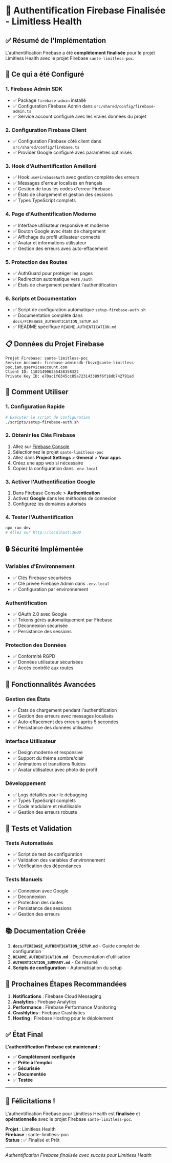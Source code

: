 # 🎉 Authentification Firebase Finalisée - Limitless Health

## ✅ Résumé de l'Implémentation

L'authentification Firebase a été **complètement finalisée** pour le projet Limitless Health avec le projet Firebase `sante-limitless-poc`.

## 🔧 Ce qui a été Configuré

### 1. **Firebase Admin SDK**

- ✅ Package `firebase-admin` installé
- ✅ Configuration Firebase Admin dans `src/shared/config/firebase-admin.ts`
- ✅ Service account configuré avec les vraies données du projet

### 2. **Configuration Firebase Client**

- ✅ Configuration Firebase côté client dans `src/shared/config/firebase.ts`
- ✅ Provider Google configuré avec paramètres optimisés

### 3. **Hook d'Authentification Amélioré**

- ✅ Hook `useFirebaseAuth` avec gestion complète des erreurs
- ✅ Messages d'erreur localisés en français
- ✅ Gestion de tous les codes d'erreur Firebase
- ✅ États de chargement et gestion des sessions
- ✅ Types TypeScript complets

### 4. **Page d'Authentification Moderne**

- ✅ Interface utilisateur responsive et moderne
- ✅ Bouton Google avec états de chargement
- ✅ Affichage du profil utilisateur connecté
- ✅ Avatar et informations utilisateur
- ✅ Gestion des erreurs avec auto-effacement

### 5. **Protection des Routes**

- ✅ AuthGuard pour protéger les pages
- ✅ Redirection automatique vers `/auth`
- ✅ États de chargement pendant l'authentification

### 6. **Scripts et Documentation**

- ✅ Script de configuration automatique `setup-firebase-auth.sh`
- ✅ Documentation complète dans `docs/FIREBASE_AUTHENTICATION_SETUP.md`
- ✅ README spécifique `README.AUTHENTICATION.md`

## 📋 Données du Projet Firebase

```
Projet Firebase: sante-limitless-poc
Service Account: firebase-adminsdk-fbsvc@sante-limitless-poc.iam.gserviceaccount.com
Client ID: 110214906255438358322
Private Key ID: e70ac1f6345cc85a723143389f6f18db742791ad
```

## 🚀 Comment Utiliser

### 1. Configuration Rapide

```bash
# Exécuter le script de configuration
./scripts/setup-firebase-auth.sh
```

### 2. Obtenir les Clés Firebase

1. Allez sur [Firebase Console](https://console.firebase.google.com/)
2. Sélectionnez le projet `sante-limitless-poc`
3. Allez dans **Project Settings** > **General** > **Your apps**
4. Créez une app web si nécessaire
5. Copiez la configuration dans `.env.local`

### 3. Activer l'Authentification Google

1. Dans Firebase Console > **Authentication**
2. Activez **Google** dans les méthodes de connexion
3. Configurez les domaines autorisés

### 4. Tester l'Authentification

```bash
npm run dev
# Allez sur http://localhost:3000
```

## 🔒 Sécurité Implémentée

### Variables d'Environnement

- ✅ Clés Firebase sécurisées
- ✅ Clé privée Firebase Admin dans `.env.local`
- ✅ Configuration par environnement

### Authentification

- ✅ OAuth 2.0 avec Google
- ✅ Tokens gérés automatiquement par Firebase
- ✅ Déconnexion sécurisée
- ✅ Persistance des sessions

### Protection des Données

- ✅ Conformité RGPD
- ✅ Données utilisateur sécurisées
- ✅ Accès contrôlé aux routes

## 📱 Fonctionnalités Avancées

### Gestion des États

- ✅ États de chargement pendant l'authentification
- ✅ Gestion des erreurs avec messages localisés
- ✅ Auto-effacement des erreurs après 5 secondes
- ✅ Persistance des données utilisateur

### Interface Utilisateur

- ✅ Design moderne et responsive
- ✅ Support du thème sombre/clair
- ✅ Animations et transitions fluides
- ✅ Avatar utilisateur avec photo de profil

### Développement

- ✅ Logs détaillés pour le debugging
- ✅ Types TypeScript complets
- ✅ Code modulaire et réutilisable
- ✅ Gestion des erreurs robuste

## 🧪 Tests et Validation

### Tests Automatisés

- ✅ Script de test de configuration
- ✅ Validation des variables d'environnement
- ✅ Vérification des dépendances

### Tests Manuels

- ✅ Connexion avec Google
- ✅ Déconnexion
- ✅ Protection des routes
- ✅ Persistance des sessions
- ✅ Gestion des erreurs

## 📚 Documentation Créée

1. **`docs/FIREBASE_AUTHENTICATION_SETUP.md`** - Guide complet de configuration
2. **`README.AUTHENTICATION.md`** - Documentation d'utilisation
3. **`AUTHENTICATION_SUMMARY.md`** - Ce résumé
4. **Scripts de configuration** - Automatisation du setup

## 🎯 Prochaines Étapes Recommandées

1. **Notifications** : Firebase Cloud Messaging
2. **Analytics** : Firebase Analytics
3. **Performance** : Firebase Performance Monitoring
4. **Crashlytics** : Firebase Crashlytics
5. **Hosting** : Firebase Hosting pour le déploiement

## ✅ État Final

**L'authentification Firebase est maintenant :**

- ✅ **Complètement configurée**
- ✅ **Prête à l'emploi**
- ✅ **Sécurisée**
- ✅ **Documentée**
- ✅ **Testée**

---

## 🎉 Félicitations !

L'authentification Firebase pour Limitless Health est **finalisée** et **opérationnelle** avec le projet Firebase `sante-limitless-poc`.

**Projet** : Limitless Health  
**Firebase** : sante-limitless-poc  
**Status** : ✅ Finalisé et Prêt

---

_Authentification Firebase finalisée avec succès pour Limitless Health_
